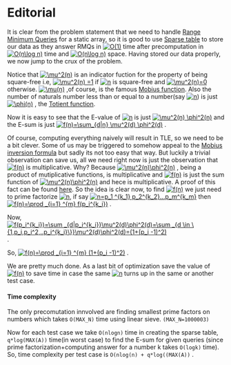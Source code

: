 # Editorial

It is clear from the problem statement that we need to handle <a href="https://www.geeksforgeeks.org/range-minimum-query-for-static-array/">Range Minimum Queries</a> for a static array, so it is good to use <a href="https://brilliant.org/wiki/sparse-table/">Sparse table</a> to store our data as they answer RMQs in <a href="https://www.codecogs.com/eqnedit.php?latex=O(1)" target="_blank"><img src="https://latex.codecogs.com/gif.latex?O(1)" title="O(1)" /></a> time after precomputation in <a href="https://www.codecogs.com/eqnedit.php?latex=O(n\log&space;n)" target="_blank"><img src="https://latex.codecogs.com/gif.latex?O(n\log&space;n)" title="O(n\log n)" /></a> time and <a href="https://www.codecogs.com/eqnedit.php?latex=O(n\log&space;n)" target="_blank"><img src="https://latex.codecogs.com/gif.latex?O(n\log&space;n)" title="O(n\log n)" /></a> space. Having stored our data properly, we now jump to the crux of the problem.

Notice that <a href="https://www.codecogs.com/eqnedit.php?latex=\mu^2(n)" target="_blank"><img src="https://latex.codecogs.com/gif.latex?\mu^2(n)" title="\mu^2(n)" /></a> is an indicator fuction for the property of being square-free i.e, <a href="https://www.codecogs.com/eqnedit.php?latex=\mu^2(n)&space;=1" target="_blank"><img src="https://latex.codecogs.com/gif.latex?\mu^2(n)&space;=1" title="\mu^2(n) =1" /></a> if <a href="https://www.codecogs.com/eqnedit.php?latex=n" target="_blank"><img src="https://latex.codecogs.com/gif.latex?n" title="n" /></a> is square-free and <a href="https://www.codecogs.com/eqnedit.php?latex=\mu^2(n)=0" target="_blank"><img src="https://latex.codecogs.com/gif.latex?\mu^2(n)=0" title="\mu^2(n)=0" /></a> otherwise. <a href="https://www.codecogs.com/eqnedit.php?latex=\mu(n)" target="_blank"><img src="https://latex.codecogs.com/gif.latex?\mu(n)" title="\mu(n)" /></a> ,of course, is the famous <a href="https://en.wikipedia.org/wiki/Möbius_function">Mobius function</a>.
Also the number of naturals number less than or equal to a number(say <a href="https://www.codecogs.com/eqnedit.php?latex=n" target="_blank"><img src="https://latex.codecogs.com/gif.latex?n" title="n" /></a>) is just <a href="https://www.codecogs.com/eqnedit.php?latex=\phi(n)" target="_blank"><img src="https://latex.codecogs.com/gif.latex?\phi(n)" title="\phi(n)" /></a> , the <a href="https://en.wikipedia.org/wiki/Euler%27s_totient_function">Totient function</a>.

Now it is easy to see that the E-value of <a href="https://www.codecogs.com/eqnedit.php?latex=n" target="_blank"><img src="https://latex.codecogs.com/gif.latex?n" title="n" /></a> is just <a href="https://www.codecogs.com/eqnedit.php?latex=\mu^2(n)&space;\phi^2(n)" target="_blank"><img src="https://latex.codecogs.com/gif.latex?\mu^2(n)&space;\phi^2(n)" title="\mu^2(n) \phi^2(n)" /></a> and the E-sum is just <a href="https://www.codecogs.com/eqnedit.php?latex=f(n)=\sum_{d|n}&space;\mu^2(d)&space;\phi^2(d)" target="_blank"><img src="https://latex.codecogs.com/gif.latex?f(n)=\sum_{d|n}&space;\mu^2(d)&space;\phi^2(d)" title="f(n)=\sum_{d|n} \mu^2(d) \phi^2(d)" /></a> .

Of course, computing everything naively will result in TLE, so we need to be a bit clever. Some of us may be triggered to somehow appeal to the <a href="https://en.wikipedia.org/wiki/Möbius_inversion_formula">Mobius inversion formula</a> but sadly its not too easy that way. But luckily a trivial observation can save us, all we need right now is just the observation that <a href="https://www.codecogs.com/eqnedit.php?latex=f(n)" target="_blank"><img src="https://latex.codecogs.com/gif.latex?f(n)" title="f(n)" /></a> is multiplicative. Why? Because <a href="https://www.codecogs.com/eqnedit.php?latex=\mu^2(n)\phi^2(n)" target="_blank"><img src="https://latex.codecogs.com/gif.latex?\mu^2(n)\phi^2(n)" title="\mu^2(n)\phi^2(n)" /></a> , being a product of mutiplicative functions, is multiplicative and <a href="https://www.codecogs.com/eqnedit.php?latex=f(n)" target="_blank"><img src="https://latex.codecogs.com/gif.latex?f(n)" title="f(n)" /></a> is just the sum function of <a href="https://www.codecogs.com/eqnedit.php?latex=\mu^2(n)\phi^2(n)" target="_blank"><img src="https://latex.codecogs.com/gif.latex?\mu^2(n)\phi^2(n)" title="\mu^2(n)\phi^2(n)" /></a> and hece is multiplicative. A proof of this fact can be found <a href="https://crypto.stanford.edu/pbc/notes/numbertheory/mult.html">here</a>. So the idea is clear now, to find <a href="https://www.codecogs.com/eqnedit.php?latex=f(n)" target="_blank"><img src="https://latex.codecogs.com/gif.latex?f(n)" title="f(n)" /></a> we just need to prime factorize <a href="https://www.codecogs.com/eqnedit.php?latex=n" target="_blank"><img src="https://latex.codecogs.com/gif.latex?n" title="n" /></a>, if say <a href="https://www.codecogs.com/eqnedit.php?latex=n=p_1&space;^{k_1}&space;p_2^{k_2}...p_m^{k_m}" target="_blank"><img src="https://latex.codecogs.com/gif.latex?n=p_1&space;^{k_1}&space;p_2^{k_2}...p_m^{k_m}" title="n=p_1 ^{k_1} p_2^{k_2}...p_m^{k_m}" /></a>  then <a href="https://www.codecogs.com/eqnedit.php?latex=f(n)=\prod&space;_{i=1}&space;^{m}&space;f(p_i^{k_i})" target="_blank"><img src="https://latex.codecogs.com/gif.latex?f(n)=\prod&space;_{i=1}&space;^{m}&space;f(p_i^{k_i})" title="f(n)=\prod _{i=1} ^{m} f(p_i^{k_i})" /></a> .

Now, <a href="https://www.codecogs.com/eqnedit.php?latex=f(p_i^{k_i})=\sum&space;_{d|p_i^{k_i}}\mu^2(d)\phi^2(d)=\sum&space;_{d&space;\in&space;\{1,p_i,p_i^2,..p_i^{k_i}\}}\mu^2(d)\phi^2(d)=(1&plus;(p_i&space;-1)^2)" target="_blank"><img src="https://latex.codecogs.com/gif.latex?f(p_i^{k_i})=\sum&space;_{d|p_i^{k_i}}\mu^2(d)\phi^2(d)=\sum&space;_{d&space;\in&space;\{1,p_i,p_i^2,..p_i^{k_i}\}}\mu^2(d)\phi^2(d)=(1&plus;(p_i&space;-1)^2)" title="f(p_i^{k_i})=\sum _{d|p_i^{k_i}}\mu^2(d)\phi^2(d)=\sum _{d \in \{1,p_i,p_i^2,..p_i^{k_i}\}}\mu^2(d)\phi^2(d)=(1+(p_i -1)^2)" /></a> .

So, <a href="https://www.codecogs.com/eqnedit.php?latex=f(n)=\prod&space;_{i=1}&space;^{m}&space;(1&plus;(p_i&space;-1)^2)" target="_blank"><img src="https://latex.codecogs.com/gif.latex?f(n)=\prod&space;_{i=1}&space;^{m}&space;(1&plus;(p_i&space;-1)^2)" title="f(n)=\prod _{i=1} ^{m} (1+(p_i -1)^2)" /></a> .

We are pretty much done. As a last bit of optimization save the value of <a href="https://www.codecogs.com/eqnedit.php?latex=f(n)" target="_blank"><img src="https://latex.codecogs.com/gif.latex?f(n)" title="f(n)" /></a> to save time in case the same <a href="https://www.codecogs.com/eqnedit.php?latex=n" target="_blank"><img src="https://latex.codecogs.com/gif.latex?n" title="n" /></a> turns up in the same or another test case.

#### Time complexity

The only precomutation innvolved are finding smallest prime factors on numbers which takes `O(MAX_N)` time using linear sieve. `(MAX_N=1000003)`

Now for each test case we take `O(nlogn)` time in creating the sparse table, `q*log(MAX(A))` time(in worst case) to find the E-sum for given queries (since prime factorization+computing answer for a number k takes `O(logk)` time).
So, time complexity per test case is `O(nlog(n) + q*log((MAX(A))` .
